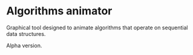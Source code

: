 # Algorithms animator

Graphical tool designed to animate algorithms that operate on sequential data structures.

Alpha version.
